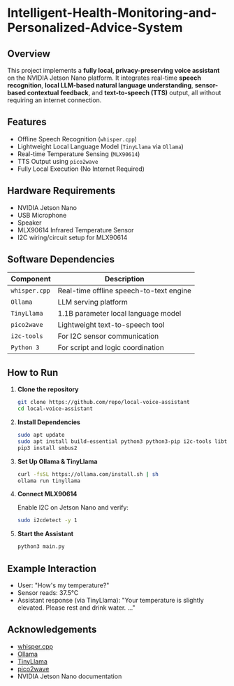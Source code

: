 # Intelligent-Health-Monitoring-and-Personalized-Advice-System

## Overview

This project implements a **fully local, privacy-preserving voice assistant** on the NVIDIA Jetson Nano platform. It integrates real-time **speech recognition**, **local LLM-based natural language understanding**, **sensor-based contextual feedback**, and **text-to-speech (TTS)** output, all without requiring an internet connection.

## Features

- Offline Speech Recognition (`whisper.cpp`)
- Lightweight Local Language Model (`TinyLlama` via `Ollama`)
- Real-time Temperature Sensing (`MLX90614`)
- TTS Output using `pico2wave`
- Fully Local Execution (No Internet Required)

## Hardware Requirements

- NVIDIA Jetson Nano 
- USB Microphone
- Speaker 
- MLX90614 Infrared Temperature Sensor
- I2C wiring/circuit setup for MLX90614

## Software Dependencies

| Component         | Description                             |
|------------------|-----------------------------------------|
| `whisper.cpp`     | Real-time offline speech-to-text engine |
| `Ollama`          | LLM serving platform                    |
| `TinyLlama`       | 1.1B parameter local language model     |
| `pico2wave`       | Lightweight text-to-speech tool         |
| `i2c-tools`       | For I2C sensor communication       |
| `Python 3`        | For script and logic coordination       |

## How to Run

1. **Clone the repository**

   ```bash
   git clone https://github.com/repo/local-voice-assistant
   cd local-voice-assistant
   ```

2. **Install Dependencies**

   ```bash
   sudo apt update
   sudo apt install build-essential python3 python3-pip i2c-tools libttspico-utils
   pip3 install smbus2
   ```

3. **Set Up Ollama & TinyLlama**

   ```bash
   curl -fsSL https://ollama.com/install.sh | sh
   ollama run tinyllama
   ```

4. **Connect MLX90614**

   Enable I2C on Jetson Nano and verify:

   ```bash
   sudo i2cdetect -y 1
   ```

5. **Start the Assistant**

   ```bash
   python3 main.py
   ```

## Example Interaction

- User: "How's my temperature?"
- Sensor reads: 37.5°C
- Assistant response (via TinyLlama): "Your temperature is slightly elevated. Please rest and drink water. ..."

## Acknowledgements

- [whisper.cpp](https://github.com/ggerganov/whisper.cpp)
- [Ollama](https://ollama.com/)
- [TinyLlama](https://huggingface.co/TinyLlama)
- [pico2wave](https://github.com/naggety/pico2wave-wrapper)
- NVIDIA Jetson Nano documentation
